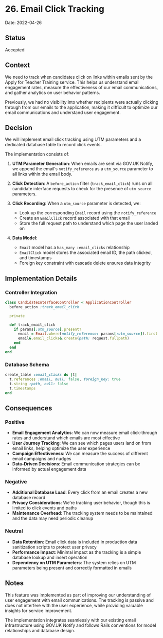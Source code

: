# 26. Email Click Tracking

Date: 2022-04-26

## Status

Accepted

## Context

We need to track when candidates click on links within emails sent by the Apply for Teacher Training service. This helps us understand email engagement rates, measure the effectiveness of our email communications, and gather analytics on user behavior patterns.

Previously, we had no visibility into whether recipients were actually clicking through from our emails to the application, making it difficult to optimize our email communications and understand user engagement.

## Decision

We will implement email click tracking using UTM parameters and a dedicated database table to record click events.

The implementation consists of:

1. **UTM Parameter Generation**: When emails are sent via GOV.UK Notify, we append the email's `notify_reference` as a `utm_source` parameter to all links within the email body.

2. **Click Detection**: A `before_action` filter (`track_email_click`) runs on all candidate interface requests to check for the presence of `utm_source` parameters.

3. **Click Recording**: When a `utm_source` parameter is detected, we:
   - Look up the corresponding `Email` record using the `notify_reference`
   - Create an `EmailClick` record associated with that email
   - Store the full request path to understand which page the user landed on

4. **Data Model**:
   - `Email` model has a `has_many :email_clicks` relationship
   - `EmailClick` model stores the associated email ID, the path clicked, and timestamps
   - Foreign key constraint with cascade delete ensures data integrity

## Implementation Details

### Controller Integration
```ruby
class CandidateInterfaceController < ApplicationController
  before_action :track_email_click

  private

  def track_email_click
    if params[:utm_source].present?
      email = Email.where(notify_reference: params[:utm_source]).first
      email&.email_clicks&.create(path: request.fullpath)
    end
  end
end
```

### Database Schema
```ruby
create_table :email_clicks do |t|
  t.references :email, null: false, foreign_key: true
  t.string :path, null: false
  t.timestamps
end
```

## Consequences

### Positive
- **Email Engagement Analytics**: We can now measure email click-through rates and understand which emails are most effective
- **User Journey Tracking**: We can see which pages users land on from email links, helping optimize the user experience
- **Campaign Effectiveness**: We can measure the success of different email campaigns and nudges
- **Data-Driven Decisions**: Email communication strategies can be informed by actual engagement data

### Negative
- **Additional Database Load**: Every click from an email creates a new database record
- **Privacy Considerations**: We're tracking user behavior, though this is limited to click events and paths
- **Maintenance Overhead**: The tracking system needs to be maintained and the data may need periodic cleanup

### Neutral
- **Data Retention**: Email click data is included in production data sanitization scripts to protect user privacy
- **Performance Impact**: Minimal impact as the tracking is a simple database lookup and insert operation
- **Dependency on UTM Parameters**: The system relies on UTM parameters being present and correctly formatted in emails

## Notes

This feature was implemented as part of improving our understanding of user engagement with email communications. The tracking is passive and does not interfere with the user experience, while providing valuable insights for service improvement.

The implementation integrates seamlessly with our existing email infrastructure using GOV.UK Notify and follows Rails conventions for model relationships and database design.
